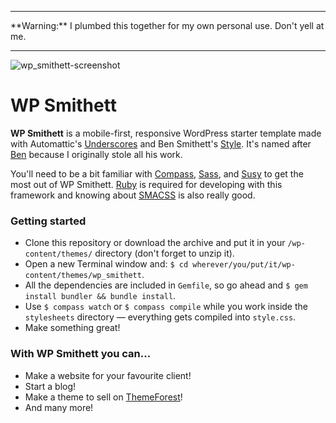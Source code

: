 <hr>
**Warning:** I plumbed this together for my own personal use. Don't yell at me.
<hr>

![wp_smithett-screenshot](http://www.tombryan.co/bucket/wp-smithett.jpg)

WP Smithett
===========

**WP Smithett** is a mobile-first, responsive WordPress starter template made with Automattic's [Underscores](http://underscores.me) and Ben Smithett's [Style](https://github.com/bensmithett/style). It's named after [Ben](http://bensmithett.com/) because I originally stole all his work.

You'll need to be a bit familiar with [Compass](http://compass-style.org/), [Sass](http://sass-lang.com/), and [Susy](http://susy.oddbird.net/) to get the most out of WP Smithett. [Ruby](https://www.ruby-lang.org/en/) is required for developing with this framework and knowing about [SMACSS](http://smacss.com/) is also really good.

### Getting started
* Clone this repository or download the archive and put it in your `/wp-content/themes/` directory (don't forget to unzip it).
* Open a new Terminal window and: `$ cd wherever/you/put/it/wp-content/themes/wp_smithett`.
* All the dependencies are included in `Gemfile`, so go ahead and `$ gem install bundler && bundle install`.
* Use `$ compass watch` or `$ compass compile` while you work inside the `stylesheets` directory — everything gets compiled into `style.css`.
* Make something great!


### With WP Smithett you can...
* Make a website for your favourite client!
* Start a blog!
* Make a theme to sell on [ThemeForest](http://themeforest.net)!
* And many more!
